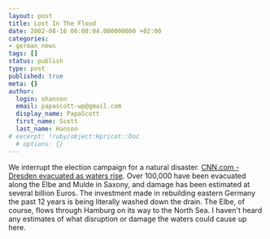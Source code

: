 ```yaml
---
layout: post
title: Lost In The Flood
date: 2002-08-16 06:08:04.000000000 +02:00
categories:
- german news
tags: []
status: publish
type: post
published: true
meta: {}
author:
  login: shanson
  email: papascott-wp@gmail.com
  display_name: PapaScott
  first_name: Scott
  last_name: Hanson
# excerpt: !ruby/object:Hpricot::Doc
  # options: {}
---
```

<p>We interrupt the election campaign for a natural disaster. <a href="http://www.cnn.com/2002/WORLD/europe/08/15/europe.floods/index.html">CNN.com - Dresden evacuated as waters rise</a>. Over 100,000 have been evacuated along the Elbe and Mulde in Saxony, and damage has been estimated at several billion Euros. The investment made in rebuilding eastern Germany the past 12 years is being literally washed down the drain. The Elbe, of course, flows through Hamburg on its way to the North Sea. I haven't heard any estimates of what disruption or damage the waters could cause up here.</p>
